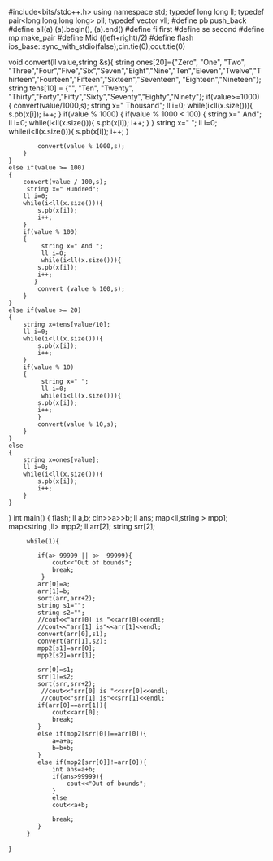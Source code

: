 #include<bits/stdc++.h>
using namespace std;
typedef long long ll;
typedef pair<long long,long long> pll;
typedef vector<long long> vll;
#define pb push_back
#define all(a) (a).begin(), (a).end()
#define fi first
#define se second
#define mp make_pair
#define Mid ((left+right)/2)
#define flash ios_base::sync_with_stdio(false);cin.tie(0);cout.tie(0)

void convert(ll value,string &s){
	string ones[20]={"Zero", "One", "Two", "Three","Four","Five","Six","Seven","Eight","Nine","Ten","Eleven","Twelve","Thirteen","Fourteen","Fifteen","Sixteen","Seventeen",
    "Eighteen","Nineteen"};
    string tens[10] = {"", "Ten", "Twenty", "Thirty","Forty","Fifty","Sixty","Seventy","Eighty","Ninety"};
    if(value>=1000)
    {
        convert(value/1000,s);
        string x=" Thousand";
        ll i=0;
        while(i<ll(x.size())){
        	s.pb(x[i]);
        	i++;
		}
        if(value % 1000)
        {
            if(value % 1000 < 100)
            {
                 string x=" And";
                 ll i=0;
                 while(i<ll(x.size())){
        	         s.pb(x[i]);
        	         i++;
		         }
            }
             string x=" ";
             ll i=0;
             while(i<ll(x.size())){
        	s.pb(x[i]);
        	i++;
		    }
            
            convert(value % 1000,s);
        }
    }
    else if(value >= 100)
    {
        convert(value / 100,s);
         string x=" Hundred";
        ll i=0;
        while(i<ll(x.size())){
        	s.pb(x[i]);
        	i++;
		}
        if(value % 100)
        {
             string x=" And ";
             ll i=0;
             while(i<ll(x.size())){
        	s.pb(x[i]);
        	i++;
		   }
            convert (value % 100,s);
        }
    }
    else if(value >= 20)
    {
        string x=tens[value/10];
        ll i=0;
        while(i<ll(x.size())){
        	s.pb(x[i]);
        	i++;
		}
        if(value % 10)
        {
             string x=" ";
             ll i=0;
             while(i<ll(x.size())){
        	s.pb(x[i]);
        	i++;
		    }
            convert(value % 10,s);
        }
    }
    else
    {
        string x=ones[value];
        ll i=0;
        while(i<ll(x.size())){
        	s.pb(x[i]);
        	i++;
		}
    }   
}
int main()
{
         flash;
         ll a,b;
         cin>>a>>b;
         ll ans;
         map<ll,string > mpp1;
         map<string ,ll> mpp2;
         ll arr[2];
         string srr[2];
         
         while(1){
         	
         	if(a> 99999 || b>  99999){
         		cout<<"Out of bounds";
         		break;
			 }
         	arr[0]=a;
            arr[1]=b;
            sort(arr,arr+2);
            string s1="";
            string s2="";
            //cout<<"arr[0] is "<<arr[0]<<endl;
            //cout<<"arr[1] is"<<arr[1]<<endl;
            convert(arr[0],s1);
            convert(arr[1],s2);
            mpp2[s1]=arr[0];
            mpp2[s2]=arr[1];
            
            srr[0]=s1;
            srr[1]=s2;
            sort(srr,srr+2);
             //cout<<"srr[0] is "<<srr[0]<<endl;
             //cout<<"srr[1] is"<<srr[1]<<endl;
            if(arr[0]==arr[1]){
            	cout<<arr[0];
            	break;
			}
            else if(mpp2[srr[0]]==arr[0]){
            	a=a+a;
            	b=b+b;
			}
			else if(mpp2[srr[0]]!=arr[0]){
				int ans=a+b;
				if(ans>99999){
					cout<<"Out of bounds";
				}
				else
            	cout<<a+b;
            	
            	break;
			}
		 }       
         
}
